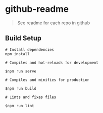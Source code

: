 # github-readme

> See readme for each repo in github

## Build Setup

``` 
# Install dependencies
npm install

# Compiles and hot-reloads for development

$npm run serve

# Compiles and minifies for production

$npm run build

# Lints and fixes files

$npm run lint

```

